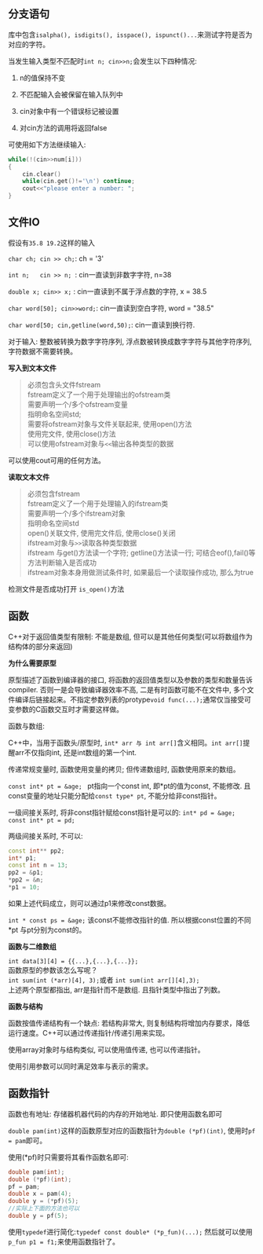 ## 分支语句

<cctype>库中包含`isalpha(), isdigits(), isspace(), ispunct()...`来测试字符是否为对应的字符。

当发生输入类型不匹配时`int n; cin>>n;`会发生以下四种情况:

1. n的值保持不变

2. 不匹配输入会被保留在输入队列中

3. cin对象中有一个错误标记被设置

4. 对cin方法的调用将返回false

可使用如下方法继续输入:

```cpp
while(!(cin>>num[i]))
{
    cin.clear()
    while(cin.get()!='\n') continue;
    cout<<"please enter a number: ";
}
```

## 文件IO

假设有`35.8 19.2`这样的输入

`char ch; cin >> ch;`: ch = '3'

`int n;   cin >> n; `: cin一直读到非数字字符, n=38

`double x; cin>> x;` : cin一直读到不属于浮点数的字符, x = 38.5

`char word[50]; cin>>word;`: cin一直读到空白字符, word = "38.5"

`char word[50; cin,getline(word,50);`: cin一直读到换行符.

对于输入: 整数被转换为数字字符序列, 浮点数被转换成数字字符与其他字符序列, 字符数据不需要转换。

**写入到文本文件**

> 必须包含头文件fstream  
> fstream定义了一个用于处理输出的ofstream类  
> 需要声明一个/多个ofstream变量  
> 指明命名空间std;  
> 需要将ofstream对象与文件关联起来, 使用open()方法  
> 使用完文件, 使用close()方法  
> 可以使用ofstream对象与`<<`输出各种类型的数据

可以使用cout可用的任何方法。

**读取文本文件**

> 必须包含fstream  
> fstream定义了一个用于处理输入的ifstream类  
> 需要声明一个/多个ifstream对象  
> 指明命名空间std  
> open()关联文件, 使用完文件后, 使用close()关闭  
> ifstream对象与`>>`读取各种类型数据  
> ifstream 与get()方法读一个字符; getline()方法读一行; 可结合eof(),fail()等方法判断输入是否成功  
> ifstream对象本身用做测试条件时, 如果最后一个读取操作成功, 那么为true

检测文件是否成功打开 `is_open()`方法

## 函数

C++对于返回值类型有限制: 不能是数组, 但可以是其他任何类型(可以将数组作为结构体的部分来返回)

**为什么需要原型**

原型描述了函数到编译器的接口, 将函数的返回值类型以及参数的类型和数量告诉compiler. 否则一是会导致编译器效率不高, 二是有时函数可能不在文件中, 多个文件编译后链接起来。不指定参数列表的protype`void func(...);`通常仅当接受可变参数的C函数交互时才需要这样做。

函数与数组:

C++中，当用于函数头/原型时, `int* arr 与 int arr[]`含义相同。`int arr[]`提醒arr不仅指向int, 还是int数组的第一个int. 

传递常规变量时, 函数使用变量的拷贝; 但传递数组时, 函数使用原来的数组。


`const int* pt = &age; ` pt指向一个const int, 即*pt的值为const, 不能修改. 且const变量的地址只能分配给`const type* pt`, 不能分给非const指针。

一级间接关系时, 将非const指针赋给const指针是可以的: `int* pd = &age; const int* pt = pd;`

两级间接关系时, 不可以:

```cpp
const int** pp2;
int* p1;
const int n = 13;
pp2 = &p1;
*pp2 = &n;
*p1 = 10;
```
如果上述代码成立，则可以通过p1来修改const数据。

`int * const ps = &age;` 该const不能修改指针的值. 所以根据const位置的不同 *pt 与pt分别为const的。

**函数与二维数组**

`int data[3][4] = {{...},{...},{...}};`  
函数原型的参数该怎么写呢？  
`int sum(int (*arr)[4], 3);`或者 `int sum(int arr[][4],3);`  
上述两个原型都指出, arr是指针而不是数组. 且指针类型中指出了列数。  

**函数与结构**

函数按值传递结构有一个缺点: 若结构非常大, 则复制结构将增加内存要求，降低运行速度。C++可以通过传递指针/传递引用来实现。

使用array对象时与结构类似, 可以使用值传递, 也可以传递指针。

使用引用参数可以同时满足效率与表示的需求。

## 函数指针

函数也有地址: 存储器机器代码的内存的开始地址. 即只使用函数名即可

`double pam(int)`这样的函数原型对应的函数指针为`double (*pf)(int)`, 使用时`pf = pam`即可。

使用(*pf)时只需要将其看作函数名即可:

```cpp
double pam(int);
double (*pf)(int);
pf = pam;
double x = pam(4);
double y = (*pf)(5);
//实际上下面的方法也可以
double y = pf(5);
```

使用`typedef`进行简化:`typedef const double* (*p_fun)(...);` 然后就可以使用`p_fun p1 = f1;`来使用函数指针了。



